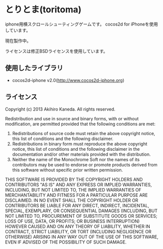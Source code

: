とりとま(toritoma)
========

iphone用横スクロールシューティングゲームです。
cocos2d for iPhoneを使用しています。

現在製作中。

ライセンスは修正BSDライセンスを使用しています。

使用したライブラリ
---
* cocos2d-iphone v2.0(http://www.cocos2d-iphone.org)

ライセンス
---
Copyright (c) 2013 Akihiro Kaneda.
All rights reserved.

Redistribution and use in source and binary forms, with or without
modification, are permitted provided that the following conditions are met:

1. Redistributions of source code must retain the above copyright notice, this list of conditions and the following disclaimer.
2. Redistributions in binary form must reproduce the above copyright notice, this list of conditions and the following disclaimer in the documentation and/or other materials provided with the distribution.
3. Neither the name of the Monochrome Soft nor the names of its contributors may be used to endorse or promote products derived from this software without specific prior written permission.

THIS SOFTWARE IS PROVIDED BY THE COPYRIGHT HOLDERS AND CONTRIBUTORS "AS IS"
AND ANY EXPRESS OR IMPLIED WARRANTIES, INCLUDING, BUT NOT LIMITED TO, THE
IMPLIED WARRANTIES OF MERCHANTABILITY AND FITNESS FOR A PARTICULAR PURPOSE
ARE DISCLAIMED. IN NO EVENT SHALL THE COPYRIGHT HOLDER OR CONTRIBUTORS BE
LIABLE FOR ANY DIRECT, INDIRECT, INCIDENTAL, SPECIAL, EXEMPLARY, OR
CONSEQUENTIAL DAMAGES (INCLUDING, BUT NOT LIMITED TO, PROCUREMENT OF
SUBSTITUTE GOODS OR SERVICES; LOSS OF USE, DATA, OR PROFITS; OR BUSINESS
INTERRUPTION) HOWEVER CAUSED AND ON ANY THEORY OF LIABILITY, WHETHER IN
CONTRACT, STRICT LIABILITY, OR TORT (INCLUDING NEGLIGENCE OR OTHERWISE)
ARISING IN ANY WAY OUT OF THE USE OF THIS SOFTWARE, EVEN IF ADVISED OF THE
POSSIBILITY OF SUCH DAMAGE.
